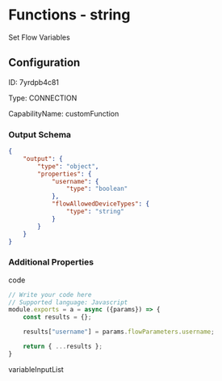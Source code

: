 # Functions - string 
Set Flow Variables
## Configuration
ID:  7yrdpb4c81

Type: CONNECTION 

CapabilityName: customFunction





### Output Schema
``` json 
{
	"output": {
		"type": "object",
		"properties": {
			"username": {
				"type": "boolean"
			},
			"flowAllowedDeviceTypes": {
				"type": "string"
			}
		}
	}
} 
```

### Additional Properties
code
```js 
// Write your code here
// Supported language: Javascript 
module.exports = a = async ({params}) => {
	const results = {};

	results["username"] = params.flowParameters.username;

	return { ...results };
}
```


variableInputList
```
```




